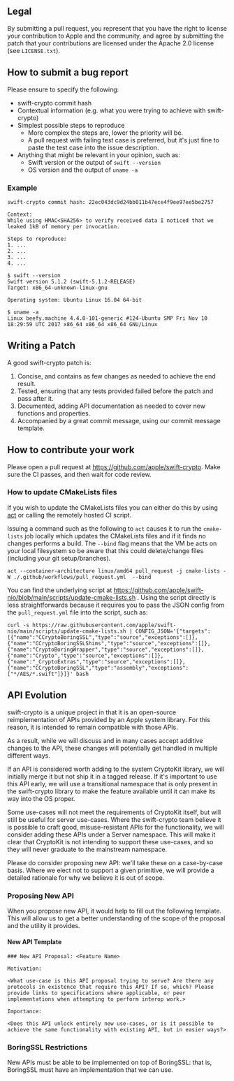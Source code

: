 ## Legal

By submitting a pull request, you represent that you have the right to license
your contribution to Apple and the community, and agree by submitting the patch
that your contributions are licensed under the Apache 2.0 license (see
`LICENSE.txt`).


## How to submit a bug report

Please ensure to specify the following:

* swift-crypto commit hash
* Contextual information (e.g. what you were trying to achieve with swift-crypto)
* Simplest possible steps to reproduce
  * More complex the steps are, lower the priority will be.
  * A pull request with failing test case is preferred, but it's just fine to paste the test case into the issue description.
* Anything that might be relevant in your opinion, such as:
  * Swift version or the output of `swift --version`
  * OS version and the output of `uname -a`


### Example

```
swift-crypto commit hash: 22ec043dc9d24bb011b47ece4f9ee97ee5be2757

Context:
While using HMAC<SHA256> to verify received data I noticed that we leaked 1kB of memory per invocation.

Steps to reproduce:
1. ...
2. ...
3. ...
4. ...

$ swift --version
Swift version 5.1.2 (swift-5.1.2-RELEASE)
Target: x86_64-unknown-linux-gnu

Operating system: Ubuntu Linux 16.04 64-bit

$ uname -a
Linux beefy.machine 4.4.0-101-generic #124-Ubuntu SMP Fri Nov 10 18:29:59 UTC 2017 x86_64 x86_64 x86_64 GNU/Linux
```

## Writing a Patch

A good swift-crypto patch is:

1. Concise, and contains as few changes as needed to achieve the end result.
2. Tested, ensuring that any tests provided failed before the patch and pass after it.
3. Documented, adding API documentation as needed to cover new functions and properties.
4. Accompanied by a great commit message, using our commit message template.


## How to contribute your work

Please open a pull request at https://github.com/apple/swift-crypto. Make sure the CI passes, and then wait for code review.

### How to update CMakeLists files

If you wish to update the CMakeLists files you can either do this by using [act](https://github.com/nektos/act) or calling the remotely hosted CI script.

Issuing a command such as the following to `act` causes it to run the `cmake-lists` job locally which updates the CMakeLists files and if it finds no changes performs a build. The `--bind` flag means that the VM be acts on your local filesystem so be aware that this could delete/change files (including your git setup/branches).
```
act --container-architecture linux/amd64 pull_request -j cmake-lists -W ./.github/workflows/pull_request.yml  --bind
```

You can find the underlying script at https://github.com/apple/swift-nio/blob/main/scripts/update-cmake-lists.sh . Using the script directly is less straightforwards because it requires you to pass the JSON config from the `pull_request.yml` file into the script, such as:
```
curl -s https://raw.githubusercontent.com/apple/swift-nio/main/scripts/update-cmake-lists.sh | CONFIG_JSON='{"targets":[{"name":"CCryptoBoringSSL","type":"source","exceptions":[]},{"name":"CCryptoBoringSSLShims","type":"source","exceptions":[]},{"name":"CryptoBoringWrapper","type":"source","exceptions":[]},{"name":"Crypto","type":"source","exceptions":[]},{"name":"_CryptoExtras","type":"source","exceptions":[]},{"name":"CCryptoBoringSSL","type":"assembly","exceptions":["*/AES/*.swift"]}]}' bash
```

## API Evolution

swift-crypto is a unique project in that it is an open-source reimplementation of APIs provided by an Apple system library. For this reason, it is intended to remain compatible with those APIs.

As a result, while we will discuss and in many cases accept additive changes to the API, these changes will potentially get handled in multiple different ways.

If an API is considered worth adding to the system CryptoKit library, we will initially merge it but not ship it in a tagged release. If it's important to use this API early, we will use a transitional namespace that is only present in the swift-crypto library to make the feature available until it can make its way into the OS proper.

Some use-cases will not meet the requirements of CryptoKit itself, but will still be useful for server use-cases. Where the swift-crypto team believe it is possible to craft good, misuse-resistant APIs for the functionality, we will consider adding these APIs under a Server namespace. This will make it clear that CryptoKit is not intending to support these use-cases, and so they will never graduate to the mainstream namespace.

Please do consider proposing new API: we'll take these on a case-by-case basis. Where we elect not to support a given primitive, we will provide a detailed rationale for why we believe it is out of scope.

### Proposing New API

When you propose new API, it would help to fill out the following template. This will allow us to get a better understanding of the scope of the proposal and the utility it provides.

#### New API Template

```
### New API Proposal: <Feature Name>

Motivation:

<What use-case is this API proposal trying to serve? Are there any protocols in existence that require this API? If so, which? Please provide links to specifications where applicable, or peer implementations when attempting to perform interop work.>

Importance:

<Does this API unlock entirely new use-cases, or is it possible to achieve the same functionality with existing API, but in easier ways?>
```

### BoringSSL Restrictions

New APIs must be able to be implemented on top of BoringSSL: that is, BoringSSL must have an implementation that we can use.


